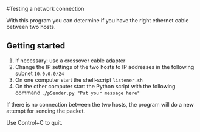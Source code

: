 #Testing a network connection

With this program you can determine if you have the right ethernet cable between two hosts.

## Getting started

1. If necessary: use a crossover cable adapter
2. Change the IP settings of the two hosts to IP addresses in the following subnet `10.0.0.0/24`
3. On one computer start the shell-script `listener.sh`
4. On the other computer start the Python script with the following command `./pSender.py "Put your message here"`

If there is no connection between the two hosts, the program will do a new attempt for sending the packet.

Use Control+C to quit.
